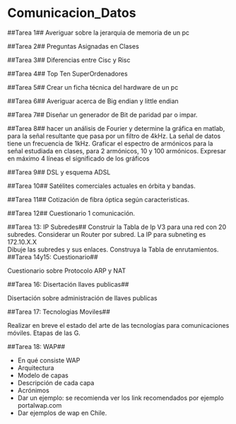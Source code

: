 # Comunicacion_Datos #




##Tarea 1##
 Averiguar sobre la jerarquia de memoria de un pc
 
##Tarea 2##
 Preguntas Asignadas en Clases
 
##Tarea 3##
 Diferencias entre Cisc y Risc
 
##Tarea 4##
 Top Ten SuperOrdenadores
 
##Tarea 5##
 Crear un ficha técnica del hardware de un pc

##Tarea 6##
 Averiguar acerca de Big endian y little endian

##Tarea 7##
 Diseñar un generador de Bit de paridad par o impar.

##Tarea 8## 
hacer un análisis de Fourier y determine la gráfica en matlab, para la señal resultante que pasa por un filtro de 4kHz. La señal de datos tiene un frecuencia de 1kHz.
Graficar el espectro de armónicos para la señal estudiada en clases, para 2 armónicos, 10 y 100 armónicos.
Expresar en máximo 4 líneas el significado de los gráficos

##Tarea 9## 
DSL y esquema ADSL

##Tarea 10## 
Satélites comerciales actuales en órbita y bandas.

##Tarea 11## 
Cotización de fibra óptica según caracteristicas.

##Tarea 12## 
Cuestionario 1 comunicación.

##Tarea 13: IP Subredes## 
Construir la Tabla de Ip V3 para una red con 20 subredes.
Considerar un Router por subred.
La IP para subneting es 172.10.X.X  
Dibuje las subredes y sus enlaces.
Construya la Tabla de enrutamientos.
##Tarea 14y15: Cuestionario##

Cuestionario sobre Protocolo ARP y NAT

##Tarea 16: Disertación llaves publicas##

Disertación sobre administración de llaves publicas

##Tarea 17: Tecnologias Moviles## 

Realizar en breve el estado del arte de las tecnologías para comunicaciones móviles. 
Etapas de las G.

##Tarea 18: WAP##

-	En qué consiste WAP
-	Arquitectura
-	Modelo de capas
-	Descripción de cada capa
-	Acrónimos
-	Dar un ejemplo: se recomienda ver los link recomendados por ejemplo portalwap.com  
-	Dar ejemplos de wap en Chile.


